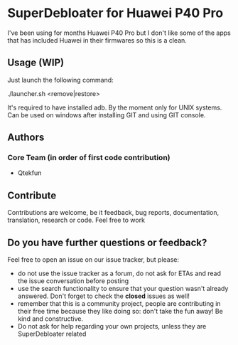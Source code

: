 # SuperDebloater for Huawei P40 Pro

I've been using for months Huawei P40 Pro but I don't like some of the apps that has included Huawei in their firmwares so this is a clean.

## Usage (WIP)
Just launch the following command:

./launcher.sh <remove|restore> <debloat list>

It's required to have installed adb. By the moment only for UNIX systems. Can be used on windows after installing GIT and using GIT console.

## Authors
### Core Team (in order of first code contribution)

* Qtekfun

## Contribute

Contributions are welcome, be it feedback, bug reports, documentation, translation, research or code. Feel free to work

## Do you have further questions or feedback?

Feel free to open an issue on our issue tracker, but please:
- do not use the issue tracker as a forum, do not ask for ETAs and read the issue conversation before posting
- use the search functionality to ensure that your question wasn't already answered. Don't forget to check the **closed** issues as well!
- remember that this is a community project, people are contributing in their free time because they like doing so: don't take the fun away! Be kind and constructive.
- Do not ask for help regarding your own projects, unless they are SuperDebloater related


